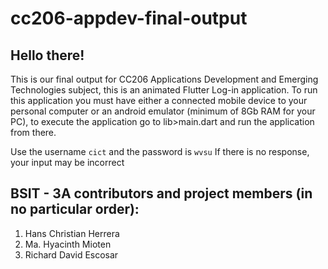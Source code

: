 # cc206-appdev-final-output

## Hello there!

This is our final output for CC206 Applications Development and Emerging Technologies subject, this is 
an animated Flutter Log-in application. To run this application you must have either a connected mobile 
device to your personal computer or an android emulator (minimum of 8Gb RAM for your PC), to execute the 
application go to lib>main.dart and run the application from there.

Use the username `cict` and the password is `wvsu` 
If there is no response, your input may be incorrect

## BSIT - 3A contributors and project members (in no particular order):

1. Hans Christian Herrera
2. Ma. Hyacinth Mioten
3. Richard David Escosar
